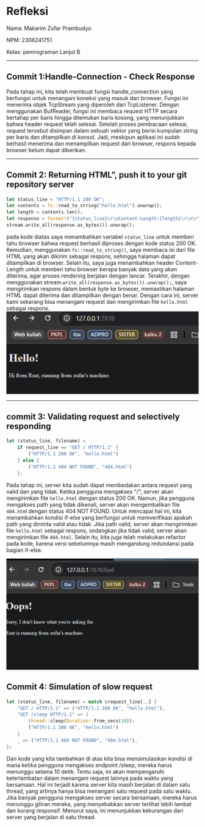 # Refleksi

Nama: Makarim Zufar Prambudyo

NPM: 2306241751

Kelas: pemrograman Lanjut B

---

## Commit 1:Handle-Connection - Check Response

Pada tahap ini, kita telah membuat fungsi handle_connection yang berfungsi untuk menangani koneksi yang masuk dari browser. Fungsi ini menerima objek TcpStream yang diperoleh dari TcpListener. Dengan menggunakan BufReader, fungsi ini membaca request HTTP secara bertahap per baris hingga ditemukan baris kosong, yang menunjukkan bahwa header request telah selesai. Setelah proses pembacaan selesai, request tersebut disimpan dalam sebuah vektor yang berisi kumpulan string per baris dan ditampilkan di konsol. Jadi, meskipun aplikasi ini sudah berhasil menerima dan menampilkan request dari browser, respons kepada browser belum dapat diberikan.

---

## Commit 2: Returning HTML”, push it to your git repository server

```rust
let status_line = "HTTP/1.1 200 OK";
let contents = fs::read_to_string("hello.html").unwrap();
let length = contents.len();
let response = format!("{status_line}\r\nContent-Length:{length}\r\n\r\n{contents}");
stream.write_all(response.as_bytes()).unwrap();
```

pada kode diatas saya menambahkan variabel `status_line` untuk memberi tahu browser bahwa request berhasil diproses dengan kode status 200 OK. Kemudian, menggunakan `fs::read_to_string()`, saya membaca isi dari file HTML yang akan dikirim sebagai respons, sehingga halaman dapat ditampilkan di browser. Selain itu, saya juga menambahkan header Content-Length untuk memberi tahu browser berapa banyak data yang akan diterima, agar proses rendering berjalan dengan lancar. Terakhir, dengan menggunakan stream.`write_all(response.as_bytes()).unwrap();`, saya mengirimkan respons dalam bentuk byte ke browser, memastikan halaman HTML dapat diterima dan ditampilkan dengan benar. Dengan cara ini, server kami sekarang bisa menangani request dan mengirimkan file `hello.html` sebagai respons.
![hello-html-screenshot](https://github.com/MakarimZufar/tutorial06_ADVPRO/blob/master/README-image/hello.png)

---

## commit 3: Validating request and selectively responding

```rust
let (status_line, filename) = 
    if request_line == "GET / HTTP/1.1" {
        ("HTTP/1.1 200 OK", "hello.html")
    } else {
        ("HTTP/1.1 404 NOT FOUND", "404.html")
    };
```
Pada tahap ini, server kita sudah dapat membedakan antara request yang valid dan yang tidak. Ketika pengguna mengakses "/", server akan mengirimkan file `hello.html` dengan status 200 OK. Namun, jika pengguna mengakses path yang tidak dikenali, server akan mengembalikan file `404.htm`l dengan status 404 NOT FOUND. Untuk mencapai hal ini, kita menambahkan kondisi if-else yang berfungsi untuk memverifikasi apakah path yang diminta valid atau tidak. Jika path valid, server akan mengirimkan file `hello.html` sebagai respons, sedangkan jika tidak valid, server akan mengirimkan file `404.html`. Selain itu, kita juga telah melakukan refactor pada kode, karena versi sebelumnya masih mengandung redundansi pada bagian if-else.

![404_html_screenshot](https://github.com/MakarimZufar/tutorial06_ADVPRO/blob/master/README-image/404.png)

## Commit 4: Simulation of slow request

```rust
let (status_line, filename) = match &request_line[..] { 
    "GET / HTTP/1.1" => ("HTTP/1.1 200 OK", "hello.html"), 
    "GET /sleep HTTP/1.1" => { 
        thread::sleep(Duration::from_secs(10)); 
        ("HTTP/1.1 200 OK", "hello.html") 
    } 
    _ => ("HTTP/1.1 404 NOT FOUND", "404.html"), 
}; 
```
Dari kode yang kita tambahkan di atas kita bisa mensimulasikan kondisi di mana ketika pengguna mengakses endpoint /sleep, mereka harus menunggu selama 10 detik. Tentu saja, ini akan mempengaruhi keterlambatan dalam menangani request lainnya pada waktu yang bersamaan. Hal ini terjadi karena server kita masih berjalan di dalam satu thread, yang artinya hanya bisa menangani satu request pada satu waktu. Jika banyak pengguna mengakses server secara bersamaan, mereka harus menunggu giliran mereka, yang menyebabkan server terlihat lebih lambat dan kurang responsif. Menurut saya, ini menunjukkan kekurangan dari server yang berjalan di satu thread.

